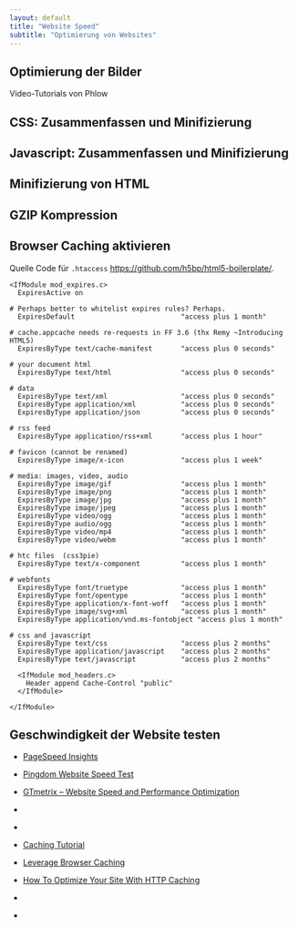 ```yaml
---
layout: default
title: "Website Speed"
subtitle: "Optimierung von Websites"
---
```




## Optimierung der Bilder

Video-Tutorials von Phlow

## CSS: Zusammenfassen und Minifizierung
## Javascript: Zusammenfassen und Minifizierung
## Minifizierung von HTML
## GZIP Kompression
## Browser Caching aktivieren

Quelle Code für `.htaccess` <https://github.com/h5bp/html5-boilerplate/>.

~~~
<IfModule mod_expires.c>
  ExpiresActive on

# Perhaps better to whitelist expires rules? Perhaps.
  ExpiresDefault                          "access plus 1 month"

# cache.appcache needs re-requests in FF 3.6 (thx Remy ~Introducing HTML5)
  ExpiresByType text/cache-manifest       "access plus 0 seconds"

# your document html 
  ExpiresByType text/html                 "access plus 0 seconds"

# data
  ExpiresByType text/xml                  "access plus 0 seconds"
  ExpiresByType application/xml           "access plus 0 seconds"
  ExpiresByType application/json          "access plus 0 seconds"

# rss feed
  ExpiresByType application/rss+xml       "access plus 1 hour"

# favicon (cannot be renamed)
  ExpiresByType image/x-icon              "access plus 1 week" 

# media: images, video, audio
  ExpiresByType image/gif                 "access plus 1 month"
  ExpiresByType image/png                 "access plus 1 month"
  ExpiresByType image/jpg                 "access plus 1 month"
  ExpiresByType image/jpeg                "access plus 1 month"
  ExpiresByType video/ogg                 "access plus 1 month"
  ExpiresByType audio/ogg                 "access plus 1 month"
  ExpiresByType video/mp4                 "access plus 1 month"
  ExpiresByType video/webm                "access plus 1 month"

# htc files  (css3pie)
  ExpiresByType text/x-component          "access plus 1 month"

# webfonts
  ExpiresByType font/truetype             "access plus 1 month"
  ExpiresByType font/opentype             "access plus 1 month"
  ExpiresByType application/x-font-woff   "access plus 1 month"
  ExpiresByType image/svg+xml             "access plus 1 month"
  ExpiresByType application/vnd.ms-fontobject "access plus 1 month"

# css and javascript
  ExpiresByType text/css                  "access plus 2 months"
  ExpiresByType application/javascript    "access plus 2 months"
  ExpiresByType text/javascript           "access plus 2 months"

  <IfModule mod_headers.c>
    Header append Cache-Control "public"
  </IfModule>

</IfModule>
~~~

## Geschwindigkeit der Website testen


 * [PageSpeed Insights](http://developers.google.com/speed/pagespeed/insights/)
 * [Pingdom Website Speed Test](http://gtmetrix.com/)
 * [GTmetrix – Website Speed and Performance Optimization](http://tools.pingdom.com/fpt/)
 * []()
 * []()




 * [Caching Tutorial](https://www.mnot.net/cache_docs/)
 * [Leverage Browser Caching](http://www.feedthebot.com/pagespeed/leverage-browser-caching.html)
 * [How To Optimize Your Site With HTTP Caching](http://betterexplained.com/articles/how-to-optimize-your-site-with-http-caching/)
 * []()
 * []()

